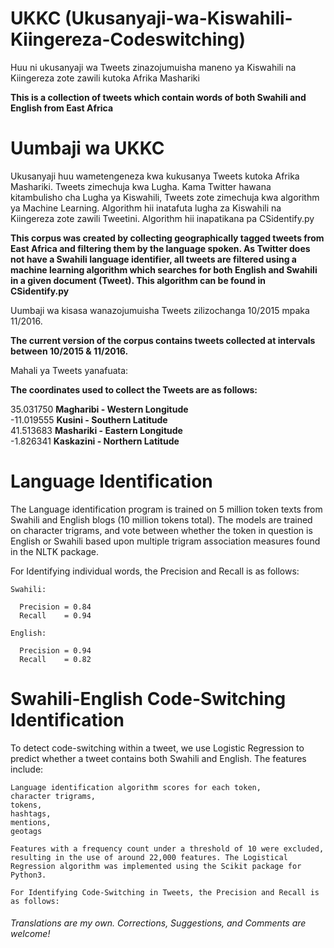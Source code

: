 # UKKC (Ukusanyaji-wa-Kiswahili-Kiingereza-Codeswitching)  

  Huu ni ukusanyaji wa Tweets zinazojumuisha maneno ya Kiswahili na Kiingereza zote zawili kutoka Afrika Mashariki  
  
  **This is a collection of tweets which contain words of both Swahili and English from East Africa**  

# Uumbaji wa UKKC

  Ukusanyaji huu wametengeneza kwa kukusanya Tweets kutoka Afrika Mashariki. Tweets zimechuja kwa Lugha. Kama Twitter hawana kitambulisho cha Lugha ya Kiswahili, Tweets zote zimechuja kwa algorithm ya Machine Learning. Algorithm hii inatafuta lugha za Kiswahili na Kiingereza zote zawili Tweetini. Algorithm hii inapatikana pa CSidentify.py  
  
  **This corpus was created by collecting geographically tagged tweets from East Africa and filtering them by the language spoken. As Twitter does not have a Swahili language identifier, all tweets are filtered using a machine learning algorithm which searches for both English and Swahili in a given document (Tweet). This algorithm can be found in CSidentify.py**  

  Uumbaji wa kisasa wanazojumuisha Tweets zilizochanga 10/2015 mpaka 11/2016.  
  
  **The current version of the corpus contains tweets collected at intervals between 10/2015 & 11/2016.**  

   Mahali ya Tweets yanafuata:  
   
   **The coordinates used to collect the Tweets are as follows:**  
   
   35.031750 **Magharibi - Western Longitude**  
   -11.019555 **Kusini - Southern Latitude**  
   41.513683 **Mashariki - Eastern Longitude**  
   -1.826341 **Kaskazini - Northern Latitude**  

# Language Identification

  The Language identification program is trained on 5 million token texts from Swahili and English blogs (10 million tokens total). The models are trained on character trigrams, and vote between whether the token in question is English or Swahili based upon multiple trigram association measures found in the NLTK package.

  For Identifying individual words, the Precision and Recall is as follows:

    Swahili:

      Precision = 0.84
      Recall    = 0.94

    English:

      Precision = 0.94
      Recall    = 0.82

# Swahili-English Code-Switching Identification

  To detect code-switching within a tweet, we use Logistic Regression to predict whether a tweet contains both Swahili and English. The features include:

    Language identification algorithm scores for each token,
    character trigrams,
    tokens,
    hashtags,
    mentions,
    geotags

    Features with a frequency count under a threshold of 10 were excluded, resulting in the use of around 22,000 features. The Logistical Regression algorithm was implemented using the Scikit package for Python3.

    For Identifying Code-Switching in Tweets, the Precision and Recall is as follows:

    


###### Translations are my own. Corrections, Suggestions, and Comments are welcome!
